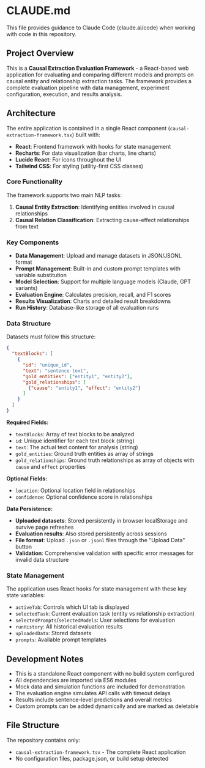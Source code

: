 # CLAUDE.md

This file provides guidance to Claude Code (claude.ai/code) when working with code in this repository.

## Project Overview

This is a **Causal Extraction Evaluation Framework** - a React-based web application for evaluating and comparing different models and prompts on causal entity and relationship extraction tasks. The framework provides a complete evaluation pipeline with data management, experiment configuration, execution, and results analysis.

## Architecture

The entire application is contained in a single React component (`causal-extraction-framework.tsx`) built with:
- **React**: Frontend framework with hooks for state management
- **Recharts**: For data visualization (bar charts, line charts)
- **Lucide React**: For icons throughout the UI
- **Tailwind CSS**: For styling (utility-first CSS classes)

### Core Functionality

The framework supports two main NLP tasks:
1. **Causal Entity Extraction**: Identifying entities involved in causal relationships
2. **Causal Relation Classification**: Extracting cause-effect relationships from text

### Key Components

- **Data Management**: Upload and manage datasets in JSON/JSONL format
- **Prompt Management**: Built-in and custom prompt templates with variable substitution
- **Model Selection**: Support for multiple language models (Claude, GPT variants)
- **Evaluation Engine**: Calculates precision, recall, and F1 scores
- **Results Visualization**: Charts and detailed result breakdowns
- **Run History**: Database-like storage of all evaluation runs

### Data Structure

Datasets must follow this structure:
```json
{
  "textBlocks": [
    {
      "id": "unique_id",
      "text": "sentence text",
      "gold_entities": ["entity1", "entity2"],
      "gold_relationships": [
        {"cause": "entity1", "effect": "entity2"}
      ]
    }
  ]
}
```

**Required Fields:**
- `textBlocks`: Array of text blocks to be analyzed
- `id`: Unique identifier for each text block (string)
- `text`: The actual text content for analysis (string)
- `gold_entities`: Ground truth entities as array of strings
- `gold_relationships`: Ground truth relationships as array of objects with `cause` and `effect` properties

**Optional Fields:**
- `location`: Optional location field in relationships
- `confidence`: Optional confidence score in relationships

**Data Persistence:**
- **Uploaded datasets**: Stored persistently in browser localStorage and survive page refreshes
- **Evaluation results**: Also stored persistently across sessions
- **File format**: Upload `.json` or `.jsonl` files through the "Upload Data" button
- **Validation**: Comprehensive validation with specific error messages for invalid data structure

### State Management

The application uses React hooks for state management with these key state variables:
- `activeTab`: Controls which UI tab is displayed
- `selectedTask`: Current evaluation task (entity vs relationship extraction)
- `selectedPrompts`/`selectedModels`: User selections for evaluation
- `runHistory`: All historical evaluation results
- `uploadedData`: Stored datasets
- `prompts`: Available prompt templates

## Development Notes

- This is a standalone React component with no build system configured
- All dependencies are imported via ES6 modules
- Mock data and simulation functions are included for demonstration
- The evaluation engine simulates API calls with timeout delays
- Results include sentence-level predictions and overall metrics
- Custom prompts can be added dynamically and are marked as deletable

## File Structure

The repository contains only:
- `causal-extraction-framework.tsx` - The complete React application
- No configuration files, package.json, or build setup detected